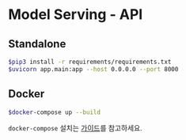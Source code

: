 # Model Serving - API

## Standalone

```bash
$pip3 install -r requirements/requirements.txt
$uvicorn app.main:app --host 0.0.0.0 --port 8000
```

## Docker

```bash
$docker-compose up --build
```

`docker-compose` 설치는 [가이드](https://docs.docker.com/compose/install)를 참고하세요.
